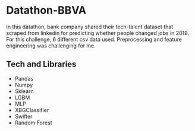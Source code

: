 # Datathon-BBVA
In this datathon, bank company shared their tech-talent dataset that scraped from linkedin for predicting  whether people changed jobs in 2019. For this challenge, 6 different csv data used. Preprocessing and feature engineering was challenging for me. 

## Tech and Libraries

- Pandas
- Numpy
- Sklearn
- LGBM
- MLP
- XBGClassifier
- Swifter
- Random Forest